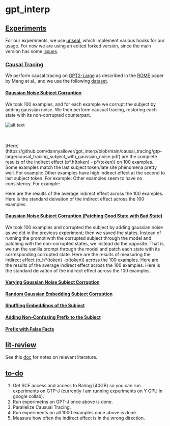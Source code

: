 # gpt_interp

## <ins>Experiments</ins>

For our experiments, we use [unseal](https://github.com/TomFrederik/unseal/), which implement various hooks for our usage. For now we are using an edited forked version, since the main version has some [issues](link).

### <ins>Causal Tracing</ins>

We perform causal tracing on [GPT2-Large](https://huggingface.co/gpt2-large) as described in the [ROME](https://arxiv.org/abs/2202.05262) paper by Meng et al., and we use the following [dataset](https://drive.google.com/file/d/1u6wKzi26vvQ18LlD7UtIZnQxmIjNsCFn/view).

#### <ins>Gaussian Noise Subject Corruption</ins>
We took 100 examples, and for each example we corrupt the subject by adding gaussian noise. We then perform causual tracing, restoring each state with its non-corrupted counterpart. 

![alt text]([https://github.com/[username]/[reponame]/blob/[branch]/image.jpg?raw=true](https://github.com/dannyallover/gpt_interp/blob/main/causal_tracing/gtp-large/gaussian_noise_subject/last_subject_token.png))

<br>
<br>
[Here](https://github.com/dannyallover/gpt_interp/blob/main/causal_tracing/gtp-large/causal_tracing_subject_with_gaussian_noise.pdf) are the complete results of the indirect effect (p*,h(token) - p*(token)) on 100 examples.
<br>
Some examples match the last subject token/late site phenomena pretty well. For example:
Other examples have high indirect effect at the second to last subject token. For example:
Other examples seem to have no consistency. For example:




Here are the results of the average indirect effect across the 100 examples. Here is the standard deivation of the indirect effect across the 100 examples.

#### <ins>Gaussian Noise Subject Corruption (Patching Good State with Bad State)</ins>
We took 100 examples and corrupted the subject by adding gaussian noise as we did in the previous experiment; then we saved the states. Instead of running 
the prompt with the corrupted subject through the model and patching with the non-corrupted states, we instead do the opposite. That is, we run the vanilla prompt through the model and patch each state with its corresponding corrupted state. Here are the results of measuring the indirect effect (p_h*(token) -p(token)) across the 100 examples. Here are the results of the average indirect effect across the 100 examples. Here is the standard deivation of the indirect effect across the 100 examples.

#### <ins>Varying Gaussian Noise Subject Corruption</ins>

#### <ins>Random Gaussian Embedding Subject Corruption</ins>

#### <ins>Shuffling Embeddings of the Subject</ins>

#### <ins>Adding Non-Confusing Prefix to the Subject</ins>

#### <ins>Prefix with False Facts</ins>

## <ins>lit-review</ins>
See this [doc](link) for notes on relevant literature.

## <ins>to-do</ins>
<ol>
  <li>Get SCF access and access to Balrog (40GB) so you can run experiments on GTP-J (currently I am running experiments on Y GPU in google collab). </li>
  <li>Run experimetns on GPT-J once above is done.</li>
  <li>Parallelize Causual Tracing.</li>
  <li>Run experiments on all 1000 examples once above is done. </li>
  <li>Measure how often the indirect effect is in the wrong direction. </li>
</ol>

